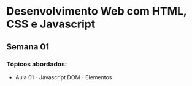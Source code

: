 # Desenvolvimento Web com HTML, CSS e Javascript

## Semana 01
### Tópicos abordados:
- Aula 01 - Javascript DOM - Elementos